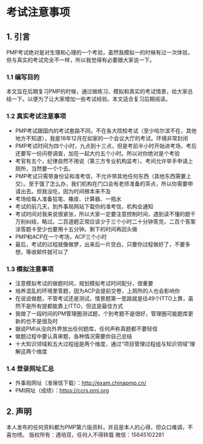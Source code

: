 # 考试注意事项

## 1.	引言
PMP考试绝对是对生理和心理的一个考验，虽然我模拟一的时候有过一次体验，但与真实的考试完全不一样，所以我觉得有必要跟大家说一下。
### 1.1	编写目的
本文旨在后期复习PMP的时候，通过做练习、模拟和真实的考试情景，给大家总结一下。以便为了让大家增加一些考试经验。本文适合复习后期阅读。
### 1.2	真实考试注意事项
* PMP考试跟国内的考试套路不同，不在各大院校考试（至少哈尔滨不在，其他地方不知道），我是18年12月在如家的一个会议大厅的考试。环境非常封闭
* PMP考试时间为四个小时，九点到十三点，但是考前半小时开始进考场，考后还要写一份问卷调查，加在一起大约五个小时。所以对你绝对是个考验
* 考官有五个，纪律自然不用说（第三方专业机构监考）。考间允许举手申请上厕所，当然要一个个去。
* PMP考试只需带身份证和准考信，不允许带其他任何东西（其他东西需要上交）。至于饿了怎么办，我们机构在门口会有老师准备的茶点，所以你需要申请出去。但我没吃，因为时间根本来不及
* 考场给每人准备铅笔、橡皮、计算器、一瓶水
* 考试的前几天，到外事局网站下载你的准考信，机构会通知
* 考试时间对我来说很紧张，所以大家一定要注意控制时间，遇到读不懂的题千万别纠结，略过。二百道题正常应该少于三个小时二十分钟答完，二百个答案涂答题卡至少也要用十五分钟。剩下的时间再回头做
* PMP和ACP在一个考场，ACP三个小时
* 最后，考试的过程就像做梦，出来后一片空白，只要你过程做好了，不要多想，等收邮件就可以了
### 1.3	模拟注意事项
* 注意模拟考试的做题时间，规划模拟考试时间配分，很重要
* 培养混乱的环境里答题，因为ACP会提前交卷，上厕所的人也会影响你
* 在说说做题，不管考试还是测试，情景题第一思路就是往49个ITTO上靠，虽然不是所有提都能靠上ITTO，但这是最佳方式
* 我做了一段时间的PM管理圈测试题，个别考题不是很好，管理圈可能题库更新的也不是很及时
* 据说PMI从没向外界放出任何题库，任何声称真题都不要轻信
* 做题过程中要认真审题，各种情况需要你自己总结
* 十大知识领域和五大过程组是两个维度，通过“项目管理过程组与知识领域”理解这两个维度
### 1.4	登录网址汇总
* 外事局网址（准保信下载）：http://exam.chinapmp.cn/
* PMI网址（成绩）：https://ccrs.pmi.org

## 2.	声明
本人发布的任何资料都为PMP第六版资料，并且是本人的心得，但众口难调，不喜勿喷。
版权所有：遇培双，任何人不得转载
微信：15645102281
